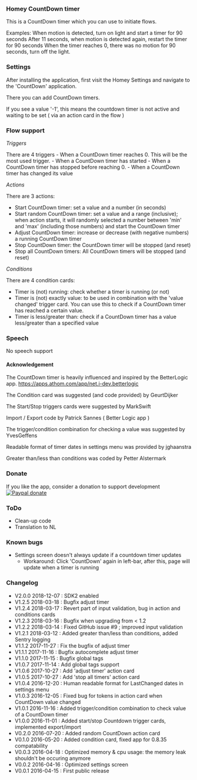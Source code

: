 ### Homey CountDown timer
This is a CountDown timer which you can use to initiate flows.

Examples: When motion is detected, turn on light and start a timer for 90 seconds
	  After 11 seconds, when motion is detected again, restart the timer for 90 seconds
	  When the timer reaches 0, there was no motion for 90 seconds, turn off the light.

### Settings
After installing the application, first visit the Homey Settings and navigate to the 'CountDown' application.

There you can add CountDown timers.

If you see a value '-1', this means the countdown timer is not active and waiting to be set ( via an action card in the flow )

### Flow support

*Triggers*

There are 4 triggers
	- When a CountDown timer reaches 0. This will be the most used trigger.
	- When a CountDown timer has started
	- When a CountDown timer has stopped before reaching 0.
	- When a CountDown timer has changed its value

*Actions*

There are 3 actions:

- Start CountDown timer: set a value and a number (in seconds)
- Start random CountDown timer: set a value and a range (inclusive); when action starts, it will randomly selected a number between 'min' and 'max' (including those numbers) and start the CountDown timer
- Adjust CountDown timer: increase or decrease (with negative numbers) a running CountDown timer
- Stop CountDown timer: the CountDown timer will be stopped (and reset)
- Stop all CountDown timers: All CountDown timers will be stopped (and reset)

*Conditions*

There are 4 condition cards:

- Timer is (not) running: check whether a timer is running (or not)
- Timer is (not) exactly value: to be used in combination with the 'value changed' trigger card. You can use this to check if a CountDown timer has reached a certain value.
- Timer is less/greater than: check if a CountDown timer has a value less/greater than a specified value

### Speech

No speech support

#### Acknowledgement

The CountDown timer is heavily influenced and inspired by the BetterLogic app. https://apps.athom.com/app/net.i-dev.betterlogic

The Condition card was suggested (and code provided) by GeurtDijker

The Start/Stop triggers cards were suggested by MarkSwift

Import / Export code by Patrick Sannes ( Better Logic app )

The trigger/condition combination for checking a value was suggested by YvesGeffens

Readable format of timer dates in settings menu was provided by jghaanstra

Greater than/less than conditions was coded by Petter Alstermark

### Donate

If you like the app, consider a donation to support development  
[![Paypal donate][pp-donate-image]][pp-donate-link]

### ToDo

- Clean-up code
- Translation to NL

### Known bugs

- Settings screen doesn't always update if a countdown timer updates
    - Workaround: Click 'CountDown' again in left-bar, after this, page will update when a timer is running

### Changelog

- V2.0.0 2018-12-07 : SDK2 enabled
- V1.2.5 2018-03-18 : Bugfix adjust timer
- V1.2.4 2018-03-17 : Revert part of input validation, bug in action and conditions cards
- V1.2.3 2018-03-16 : Bugfix when upgrading from < 1.2
- V1.2.2 2018-03-14 : Fixed GitHub issue #9 ; improved input validation
- V1.2.1 2018-03-12 : Added greater than/less than conditions, added Sentry logging
- V1.1.2 2017-11-27 : Fix the bugfix of adjust timer
- V1.1.1 2017-11-16 : Bugfix autocomplete adjust timer
- V1.1.0 2017-11-15 : Bugfix global tags
- V1.0.7 2017-11-14 : Add global tags support
- V1.0.6 2017-10-27 : Add 'adjust timer' action card
- V1.0.5 2017-10-27 : Add 'stop all timers' action card
- V1.0.4 2016-12-20 : Human readable format for LastChanged dates in settings menu
- V1.0.3 2016-12-05 : Fixed bug for tokens in action card when CountDown value changed
- V1.0.1 2016-11-16 : Added trigger/condition combination to check value of a CountDown timer
- V1.0.0 2016-11-01 : Added start/stop Countdown trigger cards, implemented export/import
- V0.2.0 2016-07-20 : Added random CountDown action card
- V0.1.0 2016-05-20 : Added condition card, fixed app for 0.8.35 compatability
- V0.0.3 2016-04-18 : Optimized memory & cpu usage: the memory leak shouldn't be occuring anymore
- V0.0.2 2016-04-16 : Optimized settings screen
- V0.0.1 2016-04-15 : First public release

[pp-donate-link]: https://www.paypal.com/cgi-bin/webscr?cmd=_donations&business=ralf%40iae%2enl&lc=GB&item_name=homey%2dcountdown&currency_code=EUR&bn=PP%2dDonationsBF%3abtn_donate_SM%2egif%3aNonHosted
[pp-donate-image]: https://www.paypalobjects.com/en_US/i/btn/btn_donateCC_LG.gif
